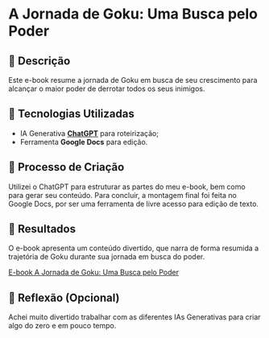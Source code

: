 # A Jornada de Goku: Uma Busca pelo Poder

## 📒 Descrição
Este e-book resume a jornada de Goku em busca de seu crescimento para alcançar o maior poder de derrotar todos os seus inimigos.

## 🤖 Tecnologias Utilizadas
- IA Generativa **[ChatGPT](https://chat.openai.com)** para roteirização;
- Ferramenta **Google Docs** para edição.

## 🧐 Processo de Criação
Utilizei o ChatGPT para estruturar as partes do meu e-book, bem como para gerar seu conteúdo. Para concluir, a montagem final foi feita no Google Docs, por ser uma ferramenta de livre acesso para edição de texto. 

## 🚀 Resultados
O e-book apresenta um conteúdo divertido, que narra de forma resumida a trajetória de Goku durante sua jornada em busca do poder.

[E-book A Jornada de Goku: Uma Busca pelo Poder](https://docs.google.com/document/d/1HTJZHIq08b5nSrMoiLqsD6mPBY95W-NJh5k5tZ9IM8U/edit)

## 💭 Reflexão (Opcional)
Achei muito divertido trabalhar com as diferentes IAs Generativas para criar algo do zero e em pouco tempo.
